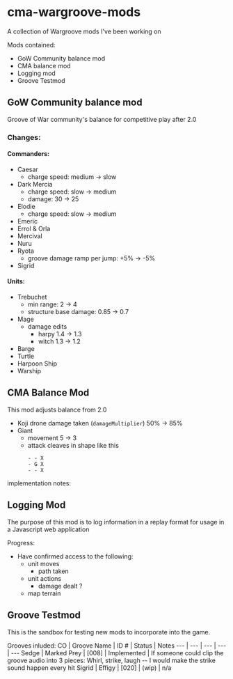 # cma-wargroove-mods

A collection of Wargroove mods I've been working on

Mods contained:
- GoW Community balance mod
- CMA balance mod
- Logging mod
- Groove Testmod

## GoW Community balance mod

Groove of War community's balance for competitive play after 2.0

### Changes:
#### Commanders:
- Caesar 
    - charge speed: medium -> slow
- Dark Mercia
    - charge speed: slow -> medium
    - damage: 30 -> 25
- Elodie 
    - charge speed: slow -> medium
- Emeric
- Errol & Orla
- Mercival
- Nuru
- Ryota
    - groove damage ramp per jump: +5% -> -5%
- Sigrid

#### Units:
- Trebuchet
    - min range: 2 -> 4
    - structure base damage: 0.85 -> 0.7
- Mage
    - damage edits
        - harpy 1.4 -> 1.3
        - witch 1.3 -> 1.2
- Barge
- Turtle
- Harpoon Ship
- Warship




## CMA Balance Mod

This mod adjusts balance from 2.0

- Koji drone damage taken (`damageMultiplier`) 50% -> 85%
- Giant
    - movement 5 -> 3
    - attack cleaves in shape like this
        ```
        - - X
        - G X
        - - X
        ```
implementation notes:


## Logging Mod

The purpose of this mod is to log information in a replay format for usage in a Javascript web application

Progress:
- Have confirmed access to the following:
    - unit moves
        - path taken
    - unit actions
        - damage dealt ?
    - map terrain
    

## Groove Testmod

This is the sandbox for testing new mods to incorporate into the game.  

Grooves inluded:
CO | Groove Name | ID # | Status | Notes
--- | --- | --- | --- | ---
Sedge | Marked Prey | [008] | Implemented | If someone could clip the groove audio into 3 pieces: Whirl, strike, laugh -- I would make the strike sound happen every hit
Sigrid | Effigy | [020] | (wip) | n/a
